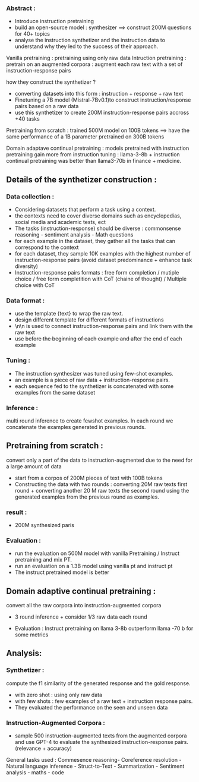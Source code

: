 ### Abstract : 
- Introduce instruction pretraining
- build an open-source model : synthesizer ==> construct 200M questions for 40+ topics
- analyse the instruction synthetizer and the instruction data to understand why they led to the success of their approach.

Vanilla pretraining : pretraining using only raw data
Intruction pretraining : pretrain on an augmented corpora : augment each raw text with a set of instruction-response pairs 

how they construct the synthetizer ? 
- converting datasets into this form : instruction + response + raw text 
- Finetuning a 7B model (Mistral-7Bv0.1)to construct instruction/response pairs based on a raw data
- use this synthetizer to create 200M instruction-response pairs accross +40 tasks

Pretraining from scratch : 
trained 500M model on 100B tokens ==> have the same performance of a 1B parameter pretrained on 300B tokens 

Domain adaptave continual pretraining : 
models pretrained with instruction pretraining gain more from instruction tuning : llama-3-8b  + instruction continual pretraining was better than  llama3-70b in finance + medicine. 

## Details of the synthetizer construction : 

### Data collection : 
- Considering datasets that perform a task using a context. 
- the contexts need to cover diverse domains such as encyclopedias, social media and academic tests, ect
- The tasks (instruction-response) should be diverse : commonsense reasoning - sentiment analysis - Math questions
- for each example in the dataset, they gather all the tasks that can correspond to the context 
- for each dataset, they sample 10K examples with the highest number of instruction-response pairs (avoid dataset predominance + enhance task diversity)
- Instruction-response pairs formats :  free form completion / mutiple choice / free form completition with CoT (chaine of thought) / Multiple choice with CoT

### Data format : 
- use the template <CON> {text} </CON> to wrap the raw text.
- design different template for different formats of instructions 
- \n\n is used to connect instruction-response pairs and link them with the raw text
- use <s> before the beginning of each example and </s> after the end of each example


### Tuning : 

- The instruction synthesizer was tuned using few-shot examples. 
- an example is a piece of raw data + instruction-response pairs. 
- each sequence fed to the synthetizer is concatenated with some examples from the same dataset


### Inference : 
multi round inference to create fewshot examples.
In each round we concatenate the examples generated in previous rounds. 


## Pretraining from scratch : 

convert only a part of the data to instruction-augmented due to the need for a large amount of data
- start from a corpos of 200M pieces of text with 100B tokens
- Constructing the data with two rounds : converting 20M  raw texts first round + converting another 20 M raw texts the second round using the generated examples from the previous round as examples. 

### result : 
- 200M synthesized paris
### Evaluation : 
- run the evaluation on 500M model with vanilla Pretraining / Instruct pretraining and mix PT.
- run an evaluation on a 1.3B model using vanilla pt and instruct pt
- The instruct pretrained model is better 

## Domain adaptive continual pretraining : 
convert all the raw corpora into instruction-augmented corpora

- 3 round inference + consider 1/3 raw data each round

- Evaluation : Instruct pretraining on llama 3-8b outperform llama -70 b for some metrics


## Analysis: 
### Synthetizer :
compute the f1 similarity of the generated response and the gold response. 
- with zero shot : using only raw data
- with few shots : few examples of a raw text + instruction response pairs. 
- They evaluated the performance on the seen and unseen data 

### Instruction-Augmented Corpora : 
- sample 500 instruction-augmented texts from the augmented corpora and use GPT-4  to evaluate the synthesized instruction-response pairs. (relevance + accuracy)

General tasks used : 
Commesence reasoning- Coreference resolution - Natural language inference - Struct-to-Text - Summarization - Sentiment analysis - maths - code 
